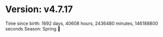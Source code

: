 # Version: v4.7.17
Time since birth: 1692 days, 40608 hours, 2436480 minutes, 146188800 seconds
Season: Spring 🌸
